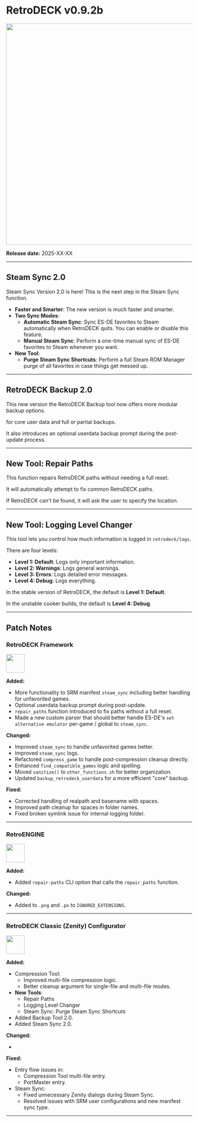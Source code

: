 # RetroDECK v0.9.2b 

<img src="../../../wiki_images/logos/rd-logo-box.png" width="600">

**Release date:** 2025-XX-XX

---

## Steam Sync 2.0

Steam Sync Version 2.0 is here! This is the next step in the Steam Sync function.

- **Faster and Smarter**: The new version is much faster and smarter.
- **Two Sync Modes**:
    - **Automatic Steam Sync**: Sync ES-DE favorites to Steam automatically when RetroDECK quits. You can enable or disable this feature.
    - **Manual Steam Sync**: Perform a one-time manual sync of ES-DE favorites to Steam whenever you want.
- **New Tool**:
    - **Purge Steam Sync Shortcuts**: Perform a full Steam ROM Manager purge of all favorites in case things get messed up.
---
    
## RetroDECK Backup 2.0

This new version the RetroDECK Backup tool now offers more modular backup options. 

for core user data and full or partial backups.

It also introduces an optional userdata backup prompt during the post-update process.





---

## New Tool: Repair Paths

This function repairs RetroDECK paths without needing a full reset.

It will automatically attempt to fix common RetroDECK paths. 

If RetroDECK can't be found, it will ask the user to specify the location.


---

## New Tool: Logging Level Changer

This tool lets you control how much information is logged in `retrodeck/logs`.

There are four levels:

- **Level 1: Default**: Logs only important information.
- **Level 2: Warnings**: Logs general warnings.
- **Level 3: Errors**: Logs detailed error messages.
- **Level 4: Debug**: Logs everything.

In the stable version of RetroDECK, the default is **Level 1: Default**.

In the unstable cooker builds, the default is **Level 4: Debug**.

---

## Patch Notes

### RetroDECK Framework 

<img src="../../../wiki_icons/retrodeck/icon-framework.svg" width="50">

**Added:**

- More functionality to SRM manifest `steam_sync` including better handling for unfavorited games.
- Optional userdata backup prompt during post-update.
- `repair_paths` function introduced to fix paths without a full reset.
- Made a new custom parser that should better handle ES-DE's `set alternative emulator` per-game / global to `steam_sync`.

**Changed:**


- Improved `steam_sync` to handle unfavorited games better.
- Improved `steam_sync` logs.
- Refactored `compress_game` to handle post-compression cleanup directly.
- Enhanced `find_compatible_games` logic and spelling.
- Moved `sanitize()` to `other_functions.sh` for better organization.
- Updated `backup_retrodeck_userdata` for a more efficient "core" backup.

**Fixed:**


- Corrected handling of realpath and basename with spaces.
- Improved path cleanup for spaces in folder names.
- Fixed broken symlink issue for internal logging folder.

---

### RetroENGINE

<img src="../../../wiki_icons/retrodeck/icon-engine.svg" width="50">

**Added:**

- Added `repair-paths` CLI option that calls the `repair_paths` function.

**Changed:**

- Added to `.png` and `.po` to `IGNORED_EXTENSIONS`. 

---

### RetroDECK Classic (Zenity) Configurator

<img src="../../../wiki_icons/retrodeck/icon-configurator.svg" width="50">

**Added:**

- Compression Tool:
    - Improved multi-file compression logic.
    - Better cleanup argument for single-file and multi-file modes.
- **New Tools**: 
    - Repair Paths
    - Logging Level Changer
    - Steam Sync: Purge Steam Sync Shortcuts
- Added Backup Tool 2.0.
- Added Steam Sync 2.0.

    
**Changed:**

-

**Fixed:**

- Entry flow issues in:
    - Compression Tool multi-file entry.
    - PortMaster entry.
- Steam Sync:
    - Fixed unnecessary Zenity dialogs during Steam Sync.
    - Resolved issues with SRM user configurations and new manifest sync type.

---
